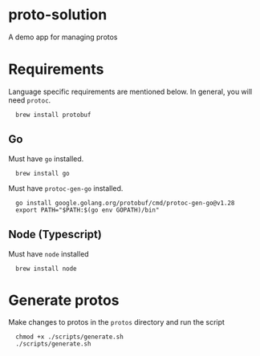# proto-solution
A demo app for managing protos

# Requirements

Language specific requirements are mentioned below. In general, you will need `protoc`. 

```
  brew install protobuf
```

## Go

Must have `go` installed.

```
  brew install go
```

Must have `protoc-gen-go` installed.

```
  go install google.golang.org/protobuf/cmd/protoc-gen-go@v1.28
  export PATH="$PATH:$(go env GOPATH)/bin"
```

## Node (Typescript)

Must have `node` installed

```
  brew install node
```

# Generate protos

Make changes to protos in the `protos` directory and run the script

```
  chmod +x ./scripts/generate.sh
  ./scripts/generate.sh
```
